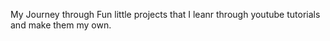 My Journey through Fun little projects that I leanr through youtube tutorials and make them my own.
